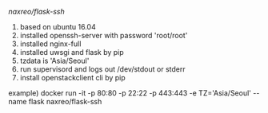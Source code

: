 *naxreo/flask-ssh*

1. based on ubuntu 16.04
2. installed openssh-server with password 'root/root'
3. installed nginx-full
4. installed uwsgi and flask by pip
5. tzdata is 'Asia/Seoul'
6. run supervisord and logs out /dev/stdout or stderr
7. install openstackclient cli by pip

example)
docker run -it -p 80:80 -p 22:22 -p 443:443 -e TZ='Asia/Seoul' --name flask naxreo/flask-ssh
